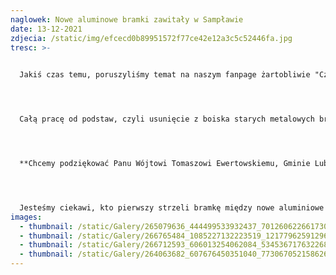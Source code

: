 ```yaml
---
naglowek: Nowe aluminowe bramki zawitały w Sampławie
date: 13-12-2021
zdjecia: /static/img/efcecd0b89951572f77ce42e12a3c5c52446fa.jpg
tresc: >-
  

  Jakiś czas temu, poruszyliśmy temat na naszym fanpage żartobliwie "Czy ktoś wie, gdzie są bramki?".  Oczywiście nikt nie zrobił nam psikusa i nie wykopał bramek bez naszej wiedzy. Wszystko było zaplanowane, w tym roku gmina otrzymała wsparcie z programu m.in bramki na boiska piłkarskie czy też kilka miesięcy wcześniej wspomniane maszynki do malowania linii. Dzięki temu programowi i **Gminie Lubawa**, stowarzyszenie z Sampławy może czuć się bogatsze o nową maszynkę do malowania linii i dwóch bramek aluminiowych, które są certyfikowane i spełniają wszystkie wymogi związkowe. Ponadto, boisko zostało wyposażone w nowe siatki do bramek i odciągi aluminiowe.  




  Całą pracę od podstaw, czyli usunięcie z boiska starych metalowych bramek i metalowych odciągów. Wstawienie i wypoziomowanie nowych aluminiowych bramek wraz z odciągami wykonał nasz jeden ze sponsorów **"Karol Wiśniewski Usługi Minikoparkowe".**




  **Chcemy podziękować Panu Wójtowi Tomaszowi Ewertowskiemu, Gminie Lubawa oraz Panu Karolowi Wiśniewskiemu, za wsparcie, zaufanie i kolejny wkład w nasz projekt.**




  Jesteśmy ciekawi, kto pierwszy strzeli bramkę między nowe aluminiowe słupki w meczu oficjalnym. Jak myślicie ?
images:
  - thumbnail: /static/Galery/265079636_444499533932437_701260622661730698_n.jpg
  - thumbnail: /static/Galery/266765484_1085227132223519_1217796259129629569_n.jpg
  - thumbnail: /static/Galery/266712593_606013254062084_5345367176322687521_n.jpg
  - thumbnail: /static/Galery/264063682_607676450351040_7730670521586265727_n.jpg
---
```

